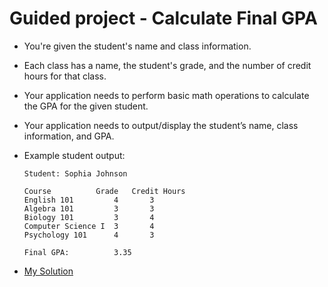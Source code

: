 # Guided project - Calculate Final GPA
- You're given the student's name and class information.
- Each class has a name, the student's grade, and the number of credit hours for that class.
- Your application needs to perform basic math operations to calculate the GPA for the given student.
- Your application needs to output/display the student’s name, class information, and GPA.
- Example student output:
    ```
    Student: Sophia Johnson

    Course          Grade   Credit Hours	
    English 101         4       3
    Algebra 101         3       3
    Biology 101         3       4
    Computer Science I  3       4
    Psychology 101      4       3

    Final GPA:          3.35
    ```

- [My Solution](./solutions/calculate_gpa/Program.cs)